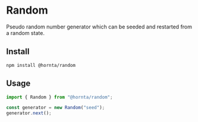 # Random

Pseudo random number generator which can be seeded and restarted from a random state.

## Install

```
npm install @hornta/random
```

## Usage

```ts
import { Random } from "@hornta/random";

const generator = new Random("seed");
generator.next();
```
